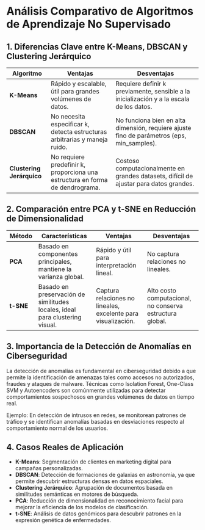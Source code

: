 # Análisis Comparativo de Algoritmos de Aprendizaje No Supervisado

## 1. Diferencias Clave entre K-Means, DBSCAN y Clustering Jerárquico

| Algoritmo          | Ventajas | Desventajas |
|--------------------|----------|-------------|
| **K-Means** | Rápido y escalable, útil para grandes volúmenes de datos. | Requiere definir k previamente, sensible a la inicialización y a la escala de los datos. |
| **DBSCAN** | No necesita especificar k, detecta estructuras arbitrarias y maneja ruido. | No funciona bien en alta dimensión, requiere ajuste fino de parámetros (eps, min_samples). |
| **Clustering Jerárquico** | No requiere predefinir k, proporciona una estructura en forma de dendrograma. | Costoso computacionalmente en grandes datasets, difícil de ajustar para datos grandes. |

## 2. Comparación entre PCA y t-SNE en Reducción de Dimensionalidad

| Método  | Características | Ventajas | Desventajas |
|---------|---------------|----------|-------------|
| **PCA** | Basado en componentes principales, mantiene la varianza global. | Rápido y útil para interpretación lineal. | No captura relaciones no lineales. |
| **t-SNE** | Basado en preservación de similitudes locales, ideal para clustering visual. | Captura relaciones no lineales, excelente para visualización. | Alto costo computacional, no conserva estructura global. |

## 3. Importancia de la Detección de Anomalías en Ciberseguridad

La detección de anomalías es fundamental en ciberseguridad debido a que permite la identificación de amenazas tales como accesos no autorizados, fraudes y ataques de malware. Técnicas como Isolation Forest, One-Class SVM y Autoencoders son comúnmente utilizadas para detectar comportamientos sospechosos en grandes volúmenes de datos en tiempo real.

Ejemplo: En detección de intrusos en redes, se monitorean patrones de tráfico y se identifican anomalías basadas en desviaciones respecto al comportamiento normal de los usuarios.

## 4. Casos Reales de Aplicación

- **K-Means**: Segmentación de clientes en marketing digital para campañas personalizadas.
- **DBSCAN**: Detección de formaciones de galaxias en astronomía, ya que permite descubrir estructuras densas en datos espaciales.
- **Clustering Jerárquico**: Agrupación de documentos basada en similitudes semánticas en motores de búsqueda.
- **PCA**: Reducción de dimensionalidad en reconocimiento facial para mejorar la eficiencia de los modelos de clasificación.
- **t-SNE**: Análisis de datos genómicos para descubrir patrones en la expresión genética de enfermedades.